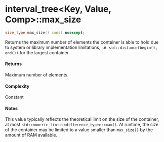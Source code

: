 # interval_tree<Key, Value, Comp>::max_size

```cpp
size_type max_size() const noexcept;
```

Returns the maximum number of elements the container is able to hold due to system or library implementation limitations, i.e. `std::distance(begin(), end())` for the largest container.

#### Returns

Maximum number of elements.

#### Complexity

Constant

#### Notes
This value typically reflects the theoretical limit on the size of the container, at most `std::numeric_limits<difference_type>::max()`. At runtime, the size of the container may be limited to a value smaller than `max_size()` by the amount of RAM available.